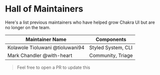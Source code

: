 # Hall of Maintainers

Here's a list previous maintainers who have helped grow Chakra UI but are no
longer on the team.

| Maintainer Name                 | Components         |
| ------------------------------- | ------------------ |
| Kolawole Tioluwani @tioluwani94 | Styled System, CLI |
| Mark Chandler @with-heart       | Community, Triage  |

> Feel free to open a PR to update this
